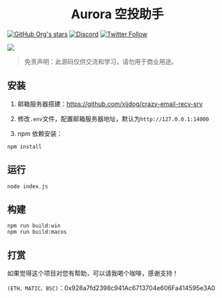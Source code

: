 <h1 align="center">Aurora 空投助手</h1>

[![GitHub Org's stars](https://img.shields.io/github/stars/DiaoSuYu?style=social)](https://github.com/DiaoSuYu) [![Discord](https://img.shields.io/discord/PVrqDnQSXD6?label=Discord&logo=discord&style=social)](https://discord.gg/PVrqDnQSXD) [![Twitter Follow](https://img.shields.io/twitter/follow/suiyue365?style=social)](https://twitter.com/suiyue365)

![](https://img.shields.io/badge/node.js-14.0%2B-brightgreen.svg)

> 免责声明：此源码仅供交流和学习，请勿用于商业用途。

## 安装

1. 邮箱服务器搭建：https://github.com/xjjdog/crazy-email-recv-srv

2. 修改`.env`文件，配置邮箱服务器地址，默认为`http://127.0.0.1:14000`

3. npm 依赖安装：

```
npm install
```

## 运行

```
node index.js
```

## 构建

```
npm run build:win
npm run build:macos
```

## 打赏

如果觉得这个项目对您有帮助，可以请我喝个咖啡，感谢支持！

`(ETH、MATIC、BSC)`：0x928a7fd2398c941Ac6713704e606Fa414595e3A0
